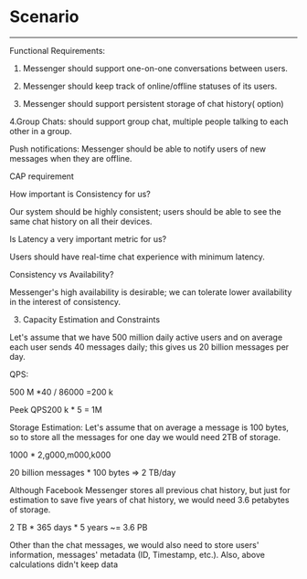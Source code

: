 # Scenario



---

Functional Requirements:

1. Messenger should support one-on-one conversations between users.

2. Messenger should keep track of online/offline statuses of its users.

3. Messenger should support persistent storage of chat history( option)

4.Group Chats: should support group chat, multiple people talking to each other in a group.





Push notifications: Messenger should be able to notify users of new messages when they are offline.



CAP requirement



How important is Consistency for us?

Our system should be highly consistent; users should be able to see the same chat history on all their devices.



Is Latency a very important metric for us?

Users should have real-time chat experience with minimum latency.



Consistency vs Availability?

Messenger's high availability is desirable; we can tolerate lower availability in the interest of consistency.





3. Capacity Estimation and Constraints

Let's assume that we have 500 million daily active users and on average each user sends 40 messages daily; this gives us 20 billion messages per day.



QPS:

500 M *40 / 86000 =200 k

Peek QPS200 k * 5 = 1M





Storage Estimation: Let's assume that on average a message is 100 bytes, so to store all the messages for one day we would need 2TB of storage.

1000 * 2,g000,m000,k000

20 billion messages * 100 bytes => 2 TB/day

Although Facebook Messenger stores all previous chat history, but just for estimation to save five years of chat history, we would need 3.6 petabytes of storage.

2 TB * 365 days * 5 years ~= 3.6 PB

Other than the chat messages, we would also need to store users' information, messages' metadata (ID, Timestamp, etc.). Also, above calculations didn't keep data



